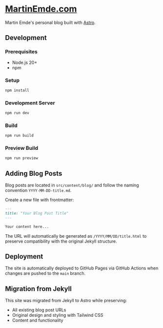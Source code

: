 # [MartinEmde.com](https://martinemde.com)

Martin Emde's personal blog built with [Astro](https://astro.build).

## Development

### Prerequisites

- Node.js 20+
- npm

### Setup

```bash
npm install
```

### Development Server

```bash
npm run dev
```

### Build

```bash
npm run build
```

### Preview Build

```bash
npm run preview
```

## Adding Blog Posts

Blog posts are located in `src/content/blog/` and follow the naming convention `YYYY-MM-DD-title.md`.

Create a new file with frontmatter:

```markdown
---
title: "Your Blog Post Title"
---

Your content here...
```

The URL will automatically be generated as `/YYYY/MM/DD/title.html` to preserve compatibility with the original Jekyll structure.

## Deployment

The site is automatically deployed to GitHub Pages via GitHub Actions when changes are pushed to the `main` branch.

## Migration from Jekyll

This site was migrated from Jekyll to Astro while preserving:
- All existing blog post URLs
- Original design and styling with Tailwind CSS
- Content and functionality
